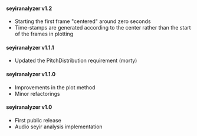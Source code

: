#### seyiranalyzer v1.2
 - Starting the first frame "centered" around zero seconds
 - Time-stamps are generated according to the center rather than the start of the frames in plotting

#### seyiranalyzer v1.1.1
 - Updated the PitchDistribution requirement (morty)

#### seyiranalyzer v1.1.0
 - Improvements in the plot method
 - Minor refactorings

#### seyiranalyzer v1.0
 - First public release
 - Audio seyir analysis implementation
